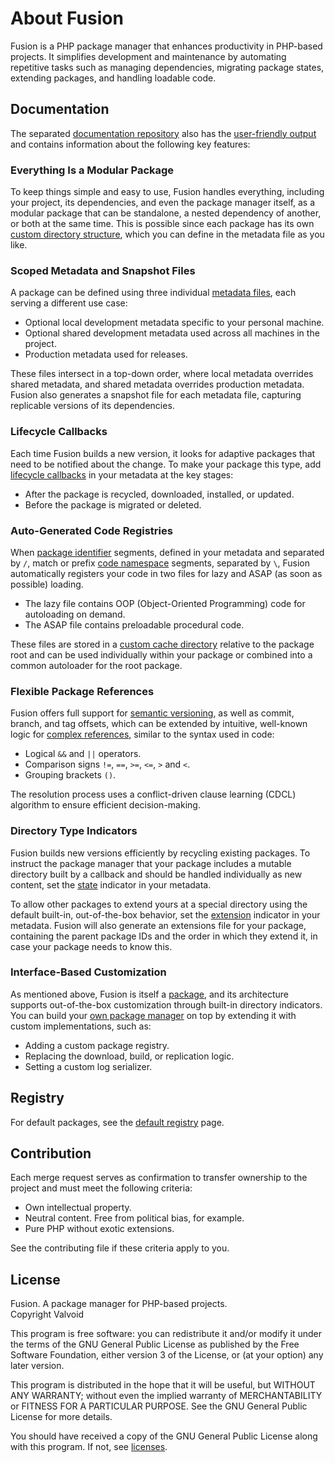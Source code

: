 # About Fusion

Fusion is a PHP package manager that enhances productivity in PHP-based
projects. It simplifies development and maintenance by automating
repetitive tasks such as managing dependencies, migrating package states, extending 
packages, and handling loadable code.

## Documentation

The separated [documentation repository](https://gitlab.com/valvoid/fusion/php/docs)
also has the [user-friendly output](https://valvoid.com/registry/packages/1/fusion-php-package-manager/docs/prologue/fusion) and contains information about the 
following key features:

### Everything Is a Modular Package

To keep things simple and easy to use, Fusion handles everything, including your 
project, its dependencies, and even the package manager itself, as a modular 
package that can be standalone, a nested dependency of another, or both at the 
same time. This is possible since each package has its own [custom directory structure](https://valvoid.com/registry/packages/1/fusion-php-package-manager/docs/package/schema/structure),
which you can define in the metadata file as you like.

### Scoped Metadata and Snapshot Files

A package can be defined using three individual [metadata files](https://valvoid.com/registry/packages/1/fusion-php-package-manager/docs/package/schema/files), 
each serving a different use case:

- Optional local development metadata specific to your personal machine.
- Optional shared development metadata used across all machines in the project.
- Production metadata used for releases.

These files intersect in a top-down order, where local metadata overrides shared 
metadata, and shared metadata overrides production metadata. Fusion also generates 
a snapshot file for each metadata file, capturing replicable versions of its 
dependencies.

### Lifecycle Callbacks

Each time Fusion builds a new version, it looks for adaptive packages that need 
to be notified about the change. To make your package this type, add [lifecycle 
callbacks](https://valvoid.com/registry/packages/1/fusion-php-package-manager/docs/package/schema/lifecycle) 
in your metadata at the key stages:

- After the package is recycled, downloaded, installed, or updated.
- Before the package is migrated or deleted.

### Auto-Generated Code Registries

When [package identifier](https://valvoid.com/registry/packages/1/fusion-php-package-manager/docs/package/schema/primitive#id)
segments, defined in your metadata and separated by `/`, match or prefix [code namespace](https://valvoid.com/registry/packages/1/fusion-php-package-manager/docs/package/schema/code)
segments, separated by `\`, Fusion automatically registers your code in two files
for lazy and ASAP (as soon as possible) loading.

- The lazy file contains OOP (Object-Oriented Programming) code for autoloading on demand.
- The ASAP file contains preloadable procedural code.

These files are stored in a [custom cache directory](https://valvoid.com/registry/packages/1/fusion-php-package-manager/docs/package/schema/structure#cache)
relative to the package root and can be used individually within your package or
combined into a common autoloader for the root package.


### Flexible Package References

Fusion offers full support for [semantic versioning](https://semver.org), as well
as commit, branch, and tag offsets, which can be extended by intuitive, well-known
logic for [complex references](https://valvoid.com/registry/packages/1/fusion-php-package-manager/docs/package/schema/structure#reference),
similar to the syntax used in code:

- Logical `&&` and `||` operators.
- Comparison signs `!=`, `==`, `>=`, `<=`, `>` and `<`.
- Grouping brackets `()`.

The resolution process uses a conflict-driven clause learning (CDCL) algorithm
to ensure efficient decision-making.

### Directory Type Indicators

Fusion builds new versions efficiently by recycling existing packages. To 
instruct the package manager that your package includes a mutable directory built by a 
callback and should be handled individually as new content, set the [state](https://valvoid.com/registry/packages/1/fusion-php-package-manager/docs/package/schema/structure#states) 
indicator in your metadata.

To allow other packages to extend yours at a special directory using the default 
built-in, out-of-the-box behavior, set the [extension](https://valvoid.com/registry/packages/1/fusion-php-package-manager/docs/package/schema/structure#extensions) 
indicator in your metadata. Fusion will also generate an extensions file for your 
package, containing the parent package IDs and the order in which they extend it, 
in case your package needs to know this.

### Interface-Based Customization

As mentioned above, Fusion is itself a [package](https://valvoid.com/registry/packages/1/fusion-php-package-manager), 
and its architecture supports out-of-the-box customization through built-in directory 
indicators. You can build your [own package manager](https://valvoid.com/registry/packages/1/fusion-php-package-manager/docs/extensions/package) 
on top by extending it with custom implementations, such as:

- Adding a custom package registry.
- Replacing the download, build, or replication logic.
- Setting a custom log serializer.

## Registry

For default packages, see the [default registry](https://valvoid.com/registry) page.

## Contribution

Each merge request serves as confirmation to transfer ownership to the project 
and must meet the following criteria:

- Own intellectual property.
- Neutral content. Free from political bias, for example.
- Pure PHP without exotic extensions.

See the contributing file if these criteria apply to you.

## License

Fusion. A package manager for PHP-based projects.  
Copyright Valvoid

This program is free software: you can redistribute it and/or modify it under the 
terms of the GNU General Public License as published by the Free Software Foundation, 
either version 3 of the License, or (at your option) any later version.

This program is distributed in the hope that it will be useful, but WITHOUT ANY 
WARRANTY; without even the implied warranty of MERCHANTABILITY or FITNESS FOR A 
PARTICULAR PURPOSE. See the GNU General Public License for more details.

You should have received a copy of the GNU General Public License along with this 
program. If not, see [licenses](https://www.gnu.org/licenses/).
